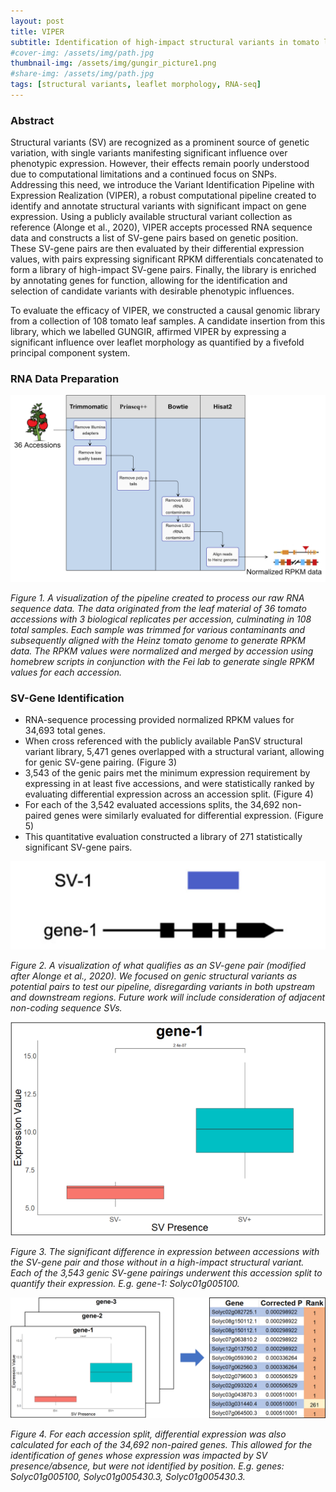 ```yaml
---
layout: post
title: VIPER
subtitle: Identification of high-impact structural variants in tomato leaves
#cover-img: /assets/img/path.jpg
thumbnail-img: /assets/img/gungir_picture1.png
#share-img: /assets/img/path.jpg
tags: [structural variants, leaflet morphology, RNA-seq]
---
```


### Abstract

  Structural variants (SV) are recognized as a prominent source of genetic variation, with single variants manifesting significant influence over phenotypic expression. However, their effects remain poorly understood due to computational limitations and a continued focus on SNPs. Addressing this need, we introduce the Variant Identification Pipeline with Expression Realization (VIPER), a robust computational pipeline created to identify and annotate structural variants with significant impact on gene expression. Using a publicly available structural variant collection as reference (Alonge et al., 2020), VIPER accepts processed RNA sequence data and constructs a list of SV-gene pairs based on genetic position. These SV-gene pairs are then evaluated by their differential expression values, with pairs expressing significant RPKM differentials concatenated to form a library of high-impact SV-gene pairs. Finally, the library is enriched by annotating genes for function, allowing for the identification and selection of candidate variants with desirable phenotypic influences.

To evaluate the efficacy of VIPER, we constructed a causal genomic library from a collection of 108 tomato leaf samples. A candidate insertion from this library, which we labelled GUNGIR, affirmed VIPER by expressing a  significant influence over leaflet morphology as quantified by a fivefold principal component system. 

### RNA Data Preparation

![Figure_1](/assets/img/viper_fig1.png)

*Figure 1. A visualization of the pipeline created to process our raw RNA sequence data. The data originated from the leaf material of 36 tomato accessions with 3 biological replicates per accession, culminating in 108 total samples. Each sample was trimmed for various contaminants and subsequently aligned with the Heinz tomato genome to generate RPKM data. The RPKM values were normalized and merged by accession using homebrew scripts in conjunction with the Fei lab to generate single RPKM values for each accession.*  

### SV-Gene Identification

* RNA-sequence processing provided normalized RPKM values for 34,693 total genes.
* When cross referenced with the publicly available PanSV structural variant library, 5,471 genes overlapped with a structural variant, allowing for genic SV-gene pairing. (Figure 3)
* 3,543 of the genic pairs met the minimum expression requirement by expressing in at least five accessions, and were statistically ranked by evaluating differential expression across an accession split. (Figure 4)
* For each of the 3,542 evaluated accessions splits, the 34,692 non-paired genes were similarly evaluated for differential expression. (Figure 5)
* This quantitative evaluation constructed a library of 271 statistically significant SV-gene pairs. 

![Figure_2](/assets/img/viper_fig2.png)

*Figure 2. A visualization of what qualifies as an SV-gene pair (modified after Alonge et al., 2020). We focused on genic structural variants as potential pairs to test our pipeline, disregarding variants in both upstream and downstream regions. Future work will include consideration of  adjacent non-coding sequence SVs.*

![Figure_3](/assets/img/viper_fig3.png)

*Figure 3. The significant difference in expression between accessions with the SV-gene pair and those without in a high-impact structural variant. Each of the 3,543 genic SV-gene pairings underwent this accession split to quantify their expression. E.g. gene-1: Solyc01g005100.*

![Figure_4](/assets/img/viper_fig4.png)

*Figure 4. For each  accession split, differential expression was also calculated for each of the 34,692 non-paired genes. This allowed for the identification of genes whose expression was impacted by SV presence/absence, but were not identified by position. E.g. genes: Solyc01g005100, Solyc01g005430.3, Solyc01g005430.3.*

